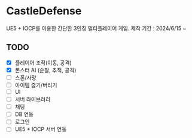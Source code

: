 # CastleDefense
UE5 + IOCP를 이용한 간단한 3인칭 멀티플레이어 게임.
제작 기간 : 2024/6/15 ~

## TODO
- [x] 플레이어 조작(이동, 공격)
- [x] 몬스터 AI (순찰, 추적, 공격)
- [ ] 스폰/사망 
- [ ] 아이템 줍기/버리기
- [ ] UI   
- [ ] 서버 라이브러리
- [ ] 채팅
- [ ] DB 연동  
- [ ] 로그인  
- [ ] UE5 + IOCP 서버 연동  
